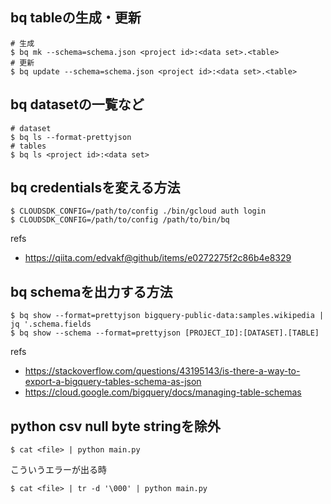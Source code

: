 ## bq tableの生成・更新

```
# 生成
$ bq mk --schema=schema.json <project id>:<data set>.<table>
# 更新
$ bq update --schema=schema.json <project id>:<data set>.<table>
```

## bq datasetの一覧など

```
# dataset
$ bq ls --format-prettyjson
# tables
$ bq ls <project id>:<data set>
```

## bq credentialsを変える方法

```console
$ CLOUDSDK_CONFIG=/path/to/config ./bin/gcloud auth login
$ CLOUDSDK_CONFIG=/path/to/config /path/to/bin/bq
```

refs

- https://qiita.com/edvakf@github/items/e0272275f2c86b4e8329

## bq schemaを出力する方法

```
$ bq show --format=prettyjson bigquery-public-data:samples.wikipedia | jq '.schema.fields
$ bq show --schema --format=prettyjson [PROJECT_ID]:[DATASET].[TABLE]
```

refs

- https://stackoverflow.com/questions/43195143/is-there-a-way-to-export-a-bigquery-tables-schema-as-json
- https://cloud.google.com/bigquery/docs/managing-table-schemas

## python csv null byte stringを除外

```
$ cat <file> | python main.py
```

こういうエラーが出る時

```console 
$ cat <file> | tr -d '\000' | python main.py
```

